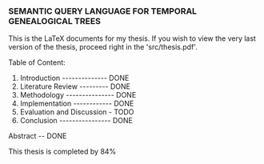 ### SEMANTIC QUERY LANGUAGE FOR TEMPORAL GENEALOGICAL TREES

This is the LaTeX documents for my thesis. If you wish to view the very last version of the thesis, proceed right in the 'src/thesis.pdf'.

Table of Content:

1. Introduction -------------- DONE
2. Literature Review --------- DONE
3. Methodology --------------- DONE
4. Implementation ------------ DONE
5. Evaluation and Discussion - TODO
6. Conclusion ---------------- DONE

Abstract -- DONE

This thesis is completed by 84%
